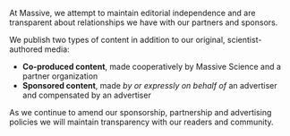 At Massive, we attempt to maintain editorial independence and are transparent about relationships we have with our partners and sponsors.

We publish two types of content in addition to our original, scientist-authored media:

- **Co-produced content**, made cooperatively by Massive Science and a partner organization
- **Sponsored content**, made _by or expressly on behalf of_ an advertiser and compensated by an advertiser

As we continue to amend our sponsorship, partnership and advertising policies we will maintain transparency with our readers and community. 
